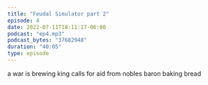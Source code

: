 ```yaml
---
title: "Feudal Simulator part 2"
episode: 4
date: 2022-07-11T18:11:17-06:00
podcast: "ep4.mp3"
podcast_bytes: "37682948"
duration: "40:05"
type: episode
---
```


a war is brewing
king calls for aid from nobles
baron baking bread

